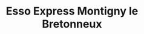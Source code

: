 ---
title: "Esso Express Montigny le Bretonneux"
url: /montigny-le-bretonneux/esso-express-montigny-le-bretonneux/
shop: commodité
---